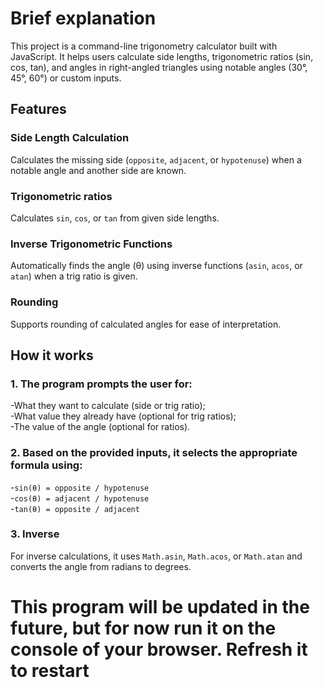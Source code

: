 # Brief explanation
This project is a command-line trigonometry calculator built with JavaScript.
It helps users calculate side lengths, trigonometric ratios (sin, cos, tan), and angles in right-angled triangles using notable angles (30°, 45°, 60°) or custom inputs.

## Features
### Side Length Calculation
Calculates the missing side (```opposite```, ```adjacent```, or ```hypotenuse```) when a notable angle and another side are known.
<br>
### Trigonometric ratios
Calculates ```sin```, ```cos```, or ```tan``` from given side lengths.
<br>
### Inverse Trigonometric Functions
Automatically finds the angle (θ) using inverse functions (```asin```, ```acos```, or ```atan```) when a trig ratio is given.
<br>
### Rounding
Supports rounding of calculated angles for ease of interpretation.

## How it works
### 1. The program prompts the user for:
-What they want to calculate (side or trig ratio);
<br>
-What value they already have (optional for trig ratios);
<br>
-The value of the angle (optional for ratios).

### 2. Based on the provided inputs, it selects the appropriate formula using:
-```sin(θ) = opposite / hypotenuse```
<br>
-```cos(θ) = adjacent / hypotenuse```
<br>
-```tan(θ) = opposite / adjacent```

### 3. Inverse
For inverse calculations, it uses ```Math.asin```, ```Math.acos```, or ```Math.atan``` and converts the angle from radians to degrees.

# This program will be updated in the future, but for now run it on the console of your browser. Refresh it to restart
